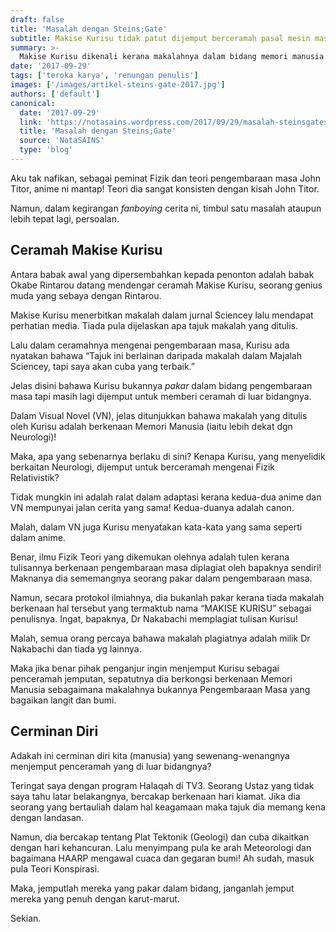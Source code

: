 ```yaml
---
draft: false
title: 'Masalah dengan Steins;Gate'
subtitle: Makise Kurisu tidak patut dijemput berceramah pasal mesin masa
summary: >-
  Makise Kurisu dikenali kerana makalahnya dalam bidang memori manusia tetapi dijemput berceramah tentang mesin masa
date: '2017-09-29'
tags: ['teroka karya', 'renungan penulis']
images: ['/images/artikel-steins-gate-2017.jpg']
authors: ['default']
canonical:
  date: '2017-09-29'
  link: 'https://notasains.wordpress.com/2017/09/29/masalah-steinsgates/'
  title: 'Masalah dengan Steins;Gate'
  source: 'NotaSAINS'
  type: 'blog'
---
```


Aku tak nafikan, sebagai peminat Fizik dan teori pengembaraan masa John Titor, anime ni mantap! Teori dia sangat konsisten dengan kisah John Titor.

Namun, dalam kegirangan _fanboying_ cerita ni, timbul satu masalah ataupun lebih tepat lagi, persoalan.

## Ceramah Makise Kurisu

Antara babak awal yang dipersembahkan kepada penonton adalah babak Okabe Rintarou datang mendengar ceramah Makise Kurisu, seorang genius muda yang sebaya dengan Rintarou.

Makise Kurisu menerbitkan makalah dalam jurnal Sciencey lalu mendapat perhatian media. Tiada pula dijelaskan apa tajuk makalah yang ditulis.

Lalu dalam ceramahnya mengenai pengembaraan masa, Kurisu ada nyatakan bahawa “Tajuk ini berlainan daripada makalah dalam Majalah Sciencey, tapi saya akan cuba yang terbaik.”

Jelas disini bahawa Kurisu bukannya _pakar_ dalam bidang pengembaraan masa tapi masih lagi dijemput untuk memberi ceramah di luar bidangnya.

Dalam Visual Novel (VN), jelas ditunjukkan bahawa makalah yang ditulis oleh Kurisu adalah berkenaan Memori Manusia (iaitu lebih dekat dgn Neurologi)!

Maka, apa yang sebenarnya berlaku di sini? Kenapa Kurisu, yang menyelidik berkaitan Neurologi, dijemput untuk berceramah mengenai Fizik Relativistik?

Tidak mungkin ini adalah ralat dalam adaptasi kerana kedua-dua anime dan VN mempunyai jalan cerita yang sama! Kedua-duanya adalah canon.

Malah, dalam VN juga Kurisu menyatakan kata-kata yang sama seperti dalam anime.

Benar, ilmu Fizik Teori yang dikemukan olehnya adalah tulen kerana tulisannya berkenaan pengembaraan masa diplagiat oleh bapaknya sendiri! Maknanya dia sememangnya seorang pakar dalam pengembaraan masa.

Namun, secara protokol ilmiahnya, dia bukanlah pakar kerana tiada makalah berkenaan hal tersebut yang termaktub nama “MAKISE KURISU” sebagai penulisnya. Ingat, bapaknya, Dr Nakabachi memplagiat tulisan Kurisu!

Malah, semua orang percaya bahawa makalah plagiatnya adalah milik Dr Nakabachi dan tiada yg lainnya.

Maka jika benar pihak penganjur ingin menjemput Kurisu sebagai penceramah jemputan, sepatutnya dia berkongsi berkenaan Memori Manusia sebagaimana makalahnya bukannya Pengembaraan Masa yang bagaikan langit dan bumi.

## Cerminan Diri

Adakah ini cerminan diri kita (manusia) yang sewenang-wenangnya menjemput penceramah yang di luar bidangnya?

Teringat saya dengan program Halaqah di TV3. Seorang Ustaz yang tidak saya tahu latar belakangnya, bercakap berkenaan hari kiamat. Jika dia seorang yang bertauliah dalam hal keagamaan maka tajuk dia memang kena dengan landasan.

Namun, dia bercakap tentang Plat Tektonik (Geologi) dan cuba dikaitkan dengan hari kehancuran. Lalu menyimpang pula ke arah Meteorologi dan bagaimana HAARP mengawal cuaca dan gegaran bumi! Ah sudah, masuk pula Teori Konspirasi.

Maka, jemputlah mereka yang pakar dalam bidang, janganlah jemput mereka yang penuh dengan karut-marut.

Sekian.
